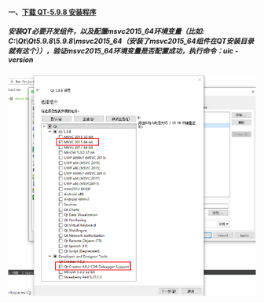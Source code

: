 #### 一、[下载 QT-5.9.8 安装程序](http://mirrors.ustc.edu.cn/qtproject/archive/qt/5.9/5.9.8/qt-opensource-windows-x86-5.9.8.exe)
##### 安装QT必要开发组件，以及配置msvc2015_64环境变量（比如: C:\Qt\Qt5.9.8\5.9.8\msvc2015_64（安装了msvc2015_64组件在QT安装目录就有这个）），验证msvc2015_64环境变量是否配置成功，执行命令：uic -version
![image](https://github.com/firechiang/c-study/blob/master/images/qt_install.png)